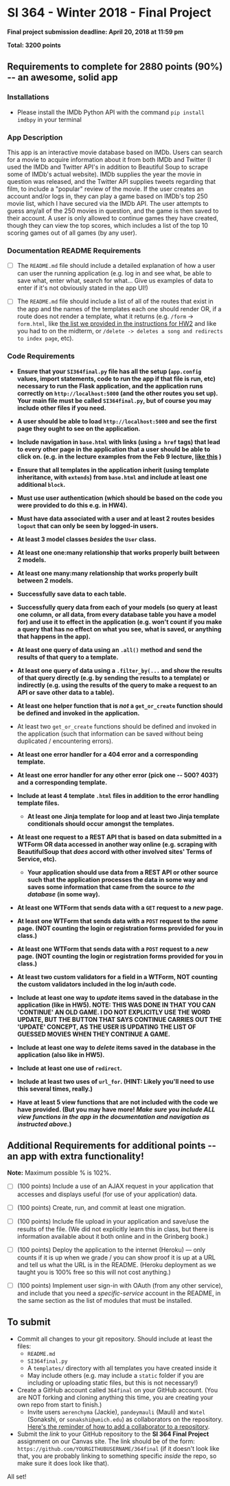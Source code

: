 # SI 364 - Winter 2018 - Final Project

**Final project submission deadline: April 20, 2018 at 11:59 pm**

**Total: 3200 points**

## Requirements to complete for 2880 points (90%) -- an awesome, solid app

### Installations
- Please install the IMDb Python API with the command `pip install imdbpy` in your terminal

### App Description
This app is an interactive movie database based on IMDb. Users can search for a movie to acquire information about it from both IMDb and Twitter (I used the IMDb and Twitter API's in addition to Beautiful Soup to scrape some of IMDb's actual website). IMDb supplies the year the movie in question was released, and the Twitter API supplies tweets regarding that film, to include a "popular" review of the movie. If the user creates an account and/or logs in, they can play a game based on IMDb's top 250 movie list, which I have secured via the IMDb API. The user attempts to guess any/all of the 250 movies in question, and the game is then saved to their account. A user is only allowed to continue games they have created, though they can view the top scores, which includes a list of the top 10 scoring games out of all games (by any user).

### **Documentation README Requirements**

- [ ] The `README.md` file should include a detailed explanation of how a user can user the running application (e.g. log in and see what, be able to save what, enter what, search for what... Give us examples of data to enter if it's not obviously stated in the app UI!)

- [ ] The `README.md` file should include a list of all of the routes that exist in the app and the names of the templates each one should render OR, if a route does not render a template, what it returns (e.g. `/form` -> `form.html`, like [the list we provided in the instructions for HW2](https://www.dropbox.com/s/3a83ykoz79tqn8r/Screenshot%202018-02-15%2013.27.52.png?dl=0) and like you had to on the midterm, or `/delete -> deletes a song and redirects to index page`, etc).

### **Code Requirements**

- **Ensure that your `SI364final.py` file has all the setup (`app.config` values, import statements, code to run the app if that file is run, etc) necessary to run the Flask application, and the application runs correctly on `http://localhost:5000` (and the other routes you set up). Your main file must be called `SI364final.py`, but of course you may include other files if you need.**

- **A user should be able to load `http://localhost:5000` and see the first page they ought to see on the application.**

- **Include navigation in `base.html` with links (using `a href` tags) that lead to every other page in the application that a user should be able to click on. (e.g. in the lecture examples from the Feb 9 lecture, [like this](https://www.dropbox.com/s/hjcls4cfdkqwy84/Screenshot%202018-02-15%2013.26.32.png?dl=0) )**

- **Ensure that all templates in the application inherit (using template inheritance, with `extends`) from `base.html` and include at least one additional `block`.**

- **Must use user authentication (which should be based on the code you were provided to do this e.g. in HW4).**

- **Must have data associated with a user and at least 2 routes besides `logout` that can only be seen by logged-in users.**

- **At least 3 model classes *besides* the `User` class.**

- **At least one one:many relationship that works properly built between 2 models.**

- **At least one many:many relationship that works properly built between 2 models.**

- **Successfully save data to each table.**

- **Successfully query data from each of your models (so query at least one column, or all data, from every database table you have a model for) and use it to effect in the application (e.g. won't count if you make a query that has no effect on what you see, what is saved, or anything that happens in the app).**

- **At least one query of data using an `.all()` method and send the results of that query to a template.**

- **At least one query of data using a `.filter_by(...` and show the results of that query directly (e.g. by sending the results to a template) or indirectly (e.g. using the results of the query to make a request to an API or save other data to a table).**

- **At least one helper function that is *not* a `get_or_create` function should be defined and invoked in the application.**

- At least two `get_or_create` functions should be defined and invoked in the application (such that information can be saved without being duplicated / encountering errors).

- **At least one error handler for a 404 error and a corresponding template.**

- **At least one error handler for any other error (pick one -- 500? 403?) and a corresponding template.**

- **Include at least 4 template `.html` files in addition to the error handling template files.**

  - **At least one Jinja template for loop and at least two Jinja template conditionals should occur amongst the templates.**

- **At least one request to a REST API that is based on data submitted in a WTForm OR data accessed in another way online (e.g. scraping with BeautifulSoup that *does* accord with other involved sites' Terms of Service, etc).**

  - **Your application should use data from a REST API or other source such that the application processes the data in some way and saves some information that came from the source *to the database* (in some way).**

- **At least one WTForm that sends data with a `GET` request to a *new* page.**

- **At least one WTForm that sends data with a `POST` request to the *same* page. (NOT counting the login or registration forms provided for you in class.)**

- **At least one WTForm that sends data with a `POST` request to a *new* page. (NOT counting the login or registration forms provided for you in class.)**

- **At least two custom validators for a field in a WTForm, NOT counting the custom validators included in the log in/auth code.**

- **Include at least one way to *update* items saved in the database in the application (like in HW5).
NOTE: THIS WAS DONE IN THAT YOU CAN 'CONTINUE' AN OLD GAME. I DO NOT EXPLICITLY USE THE WORD UPDATE, BUT THE BUTTON THAT SAYS CONTINUE CARRIES OUT THE 'UPDATE' CONCEPT, AS THE USER IS UPDATING THE LIST OF GUESSED MOVIES WHEN THEY CONTINUE A GAME.**

- **Include at least one way to *delete* items saved in the database in the application (also like in HW5).**

- **Include at least one use of `redirect`.**

- **Include at least two uses of `url_for`. (HINT: Likely you'll need to use this several times, really.)**

- **Have at least 5 view functions that are not included with the code we have provided. (But you may have more! *Make sure you include ALL view functions in the app in the documentation and navigation as instructed above.*)**


## Additional Requirements for additional points -- an app with extra functionality!

**Note:** Maximum possible % is 102%.

- [ ] (100 points) Include a use of an AJAX request in your application that accesses and displays useful (for use of your application) data.
- [ ]  (100 points) Create, run, and commit at least one migration.
- [ ] (100 points) Include file upload in your application and save/use the results of the file. (We did not explicitly learn this in class, but there is information available about it both online and in the Grinberg book.)
- [ ]  (100 points) Deploy the application to the internet (Heroku) — only counts if it is up when we grade / you can show proof it is up at a URL and tell us what the URL is in the README. (Heroku deployment as we taught you is 100% free so this will not cost anything.)
- [ ]  (100 points) Implement user sign-in with OAuth (from any other service), and include that you need a *specific-service* account in the README, in the same section as the list of modules that must be installed.


## **To submit**
- Commit all changes to your git repository. Should include at least the files:
  - `README.md`
  - `SI364final.py`
  - A `templates/` directory with all templates you have created inside it
  - May include others (e.g. may include a `static` folder if you are including or uploading static files, but this is not necessary!)
- Create a GitHub account called `364final` on your GitHub account. (You are NOT forking and cloning anything this time, you are creating your own repo from start to finish.)
  - Invite users `aerenchyma` (Jackie), `pandeymauli` (Mauli) and `Watel` (Sonakshi, or `sonakshi@umich.edu`) as collaborators on the repository. [Here's the reminder of how to add a collaborator to a repository](https://www.dropbox.com/s/d6btsfxgh6z84bx/Screenshot%202018-02-13%2021.32.11.png?dl=0).
- Submit the *link* to your GitHub repository to the **SI 364 Final Project** assignment on our Canvas site. The link should be of the form: `https://github.com/YOURGITHUBUSERNAME/364final` (if it doesn't look like that, you are probably linking to something specific *inside* the repo, so make sure it does look like that).

All set!
